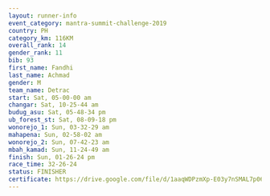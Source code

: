 ```yaml
---
layout: runner-info 
event_category: mantra-summit-challenge-2019 
country: PH
category_km: 116KM
overall_rank: 14
gender_rank: 11
bib: 93
first_name: Fandhi
last_name: Achmad
gender: M
team_name: Detrac
start: Sat, 05-00-00 am
changar: Sat, 10-25-44 am
budug_asu: Sat, 05-48-34 pm
ub_forest_st: Sat, 08-09-18 pm
wonorejo_1: Sun, 03-32-29 am
mahapena: Sun, 02-58-02 am
wonorejo_2: Sun, 07-42-23 am
mbah_kamad: Sun, 11-24-49 am
finish: Sun, 01-26-24 pm
race_time: 32-26-24
status: FINISHER
certificate: https://drive.google.com/file/d/1aaqWDPzmXp-E03y7nSMAL7p06FI79Smg/view?usp=sharing
---
```

